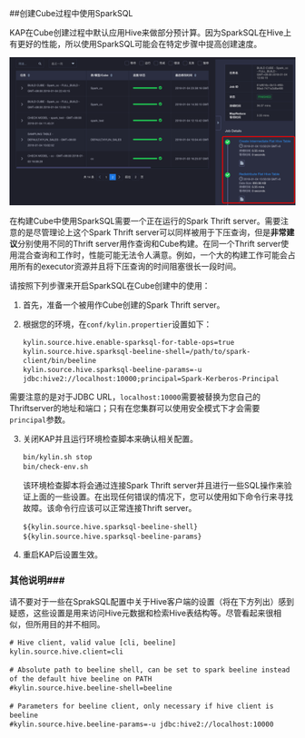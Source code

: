 ##创建Cube过程中使用SparkSQL

KAP在Cube创建过程中默认应用Hive来做部分预计算。因为SparkSQL在Hive上有更好的性能，所以使用SparkSQL可能会在特定步骤中提高创建速度。



![SparkSQL创建步骤](images/use_sparksql_during_cube_build/sparksql_flat_table.png)



在构建Cube中使用SparkSQL需要一个正在运行的Spark Thrift server。需要注意的是尽管理论上这个Spark Thrift server可以同样被用于下压查询，但是**非常建议**分别使用不同的Thrift server用作查询和Cube构建。在同一个Thrift server使用混合查询和工作时，性能可能无法令人满意。例如，一个大的构建工作可能会占用所有的executor资源并且将下压查询的时间阻塞很长一段时间。

请按照下列步骤来开启SparkSQL在Cube创建中的使用：

1. 首先，准备一个被用作Cube创建的Spark Thrift server。
2. 根据您的环境，在`conf/kylin.propertier`设置如下：

   ```  kylin.source.hive.enable-sparksql-for-table-ops=true
   kylin.source.hive.enable-sparksql-for-table-ops=true
   kylin.source.hive.sparksql-beeline-shell=/path/to/spark-client/bin/beeline
   kylin.source.hive.sparksql-beeline-params=-u jdbc:hive2://localhost:10000;principal=Spark-Kerberos-Principal
   ```

需要注意的是对于JDBC URL，`localhost:10000`需要被替换为您自己的Thriftserver的地址和端口；只有在您集群可以使用安全模式下才会需要`principal`参数。

3. 关闭KAP并且运行环境检查脚本来确认相关配置。

   ```sh
   bin/kylin.sh stop
   bin/check-env.sh
   ```

   该环境检查脚本将会通过连接Spark Thrift server并且进行一些SQL操作来验证上面的一些设置。在出现任何错误的情况下，您可以使用如下命令行来寻找故障。该命令行应该可以正常连接Thrift server。

   ```${kylin.source.hive.sparksql-beeline-shell} ${kylin.source.hive.sparksql-beeline-params}```

4. 重启KAP后设置生效。

### 其他说明###

请不要对于一些在SprakSQL配置中关于Hive客户端的设置（将在下方列出）感到疑惑，这些设置是用来访问Hive元数据和检索Hive表结构等。尽管看起来很相似，但所用目的并不相同。

 ```
# Hive client, valid value [cli, beeline]
kylin.source.hive.client=cli

# Absolute path to beeline shell, can be set to spark beeline instead of the default hive beeline on PATH
#kylin.source.hive.beeline-shell=beeline

# Parameters for beeline client, only necessary if hive client is beeline
#kylin.source.hive.beeline-params=-u jdbc:hive2://localhost:10000
 ```

